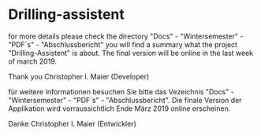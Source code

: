 # Drilling-assistent

for more details please check the directory "Docs" - "Wintersemester" - "PDF´s" - "Abschlussbericht"
you will find a summary what the project "Drilling-Assistent" is about. The final version will be online in the last week of march 2019. 

Thank you
Christopher I. Maier (Developer)

für weitere Informationen besuchen Sie bitte das Vezeichnis "Docs" - "Wintersemester" - "PDF´s" - "Abschlussbericht".
Die finale Version der Applikation wird vorraussichtlich Ende März 2019 online erscheinen. 

Danke 
Christopher I. Maier (Entwickler)
